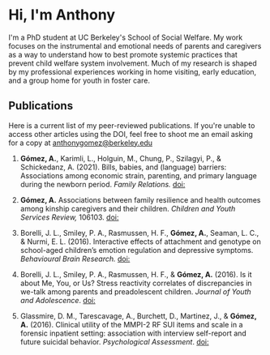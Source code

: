 # Hi, I'm Anthony
I'm a PhD student at UC Berkeley's School of Social Welfare. My work focuses on the instrumental and emotional needs of parents and caregivers as a way to understand how to best promote systemic practices that prevent child welfare system involvement. Much of my research is shaped by my professional experiences working in home visiting, early education, and a group home for youth in foster care. 

## Publications
Here is a current list of my peer-reviewed publications. If you're unable to access other articles using the DOI, feel free to shoot me an email asking for a copy at anthonygomez@berkeley.edu

1. **Gómez, A.**, Karimli, L., Holguin, M., Chung, P., Szilagyi, P., & Schickedanz, A. (2021). Bills, babies, and (language) barriers: Associations among economic strain, parenting, and primary language during the newborn period. _Family Relations._ [doi:](https://doi.org/10.1111/fare.12587) 

2. **Gómez, A.** Associations between family resilience and health outcomes among kinship caregivers and their children. _Children and Youth Services Review,_ 106103. [doi:](https://doi.org/10.1016/j.childyouth.2021.106103) 

3. Borelli, J. L., Smiley, P. A., Rasmussen, H. F., **Gómez, A.**, Seaman, L. C., & Nurmi, E. L. (2016). Interactive effects of attachment and genotype on school-aged children’s emotion regulation and depressive symptoms. _Behavioural Brain Research._ [doi:](https://doi.org/10.1016/j.bbr.2016.07.035)

4. Borelli, J. L., Smiley, P. A., Rasmussen, H. F., & **Gómez, A.** (2016). Is it about Me, You, or Us? Stress reactivity correlates of discrepancies in we-talk among parents and preadolescent children. _Journal of Youth and Adolescence_. [doi:](https://doi.org/10.1007/s10964-016-0459-5) 

5. Glassmire, D. M., Tarescavage, A., Burchett, D., Martinez, J., & **Gómez, A.** (2016). Clinical utility of the MMPI-2 RF SUI items and scale in a forensic inpatient setting: association with interview self-report and future suicidal behavior. _Psychological Assessment_. [doi:](https://doi.org/10.1037/pas0000220)



